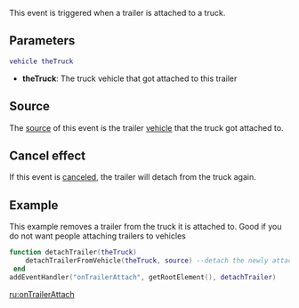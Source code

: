 This event is triggered when a trailer is attached to a truck.

Parameters
----------

``` lua
vehicle theTruck
```

-   **theTruck**: The truck vehicle that got attached to this trailer

Source
------

The [source](/docs/event_system#Event_source.md "wikilink") of this event is the trailer [vehicle](/vehicle.md "wikilink") that the truck got attached to.

Cancel effect
-------------

If this event is [canceled](/docs/Event_system#Canceling.md "wikilink"), the trailer will detach from the truck again.

Example
-------

This example removes a trailer from the truck it is attached to. Good if you do not want people attaching trailers to vehicles

``` lua
function detachTrailer(theTruck)
    detachTrailerFromVehicle(theTruck, source) --detach the newly attached trailer
 end
addEventHandler("onTrailerAttach", getRootElement(), detachTrailer)
```

[ru:onTrailerAttach](/docs/ru:onTrailerAttach.md "wikilink")
